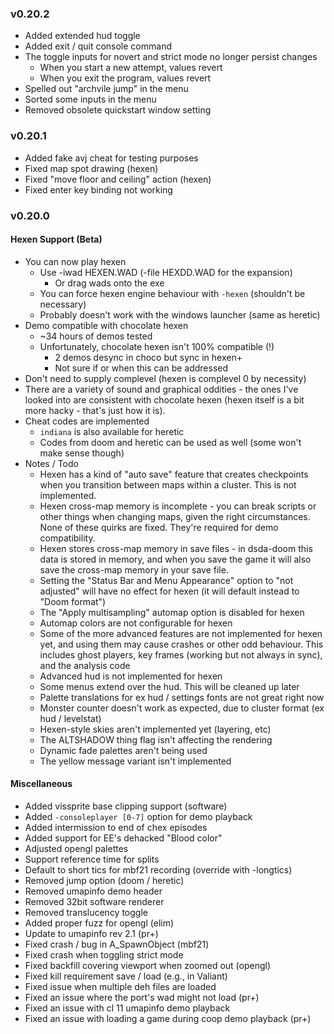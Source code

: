 ### v0.20.2
- Added extended hud toggle
- Added exit / quit console command
- The toggle inputs for novert and strict mode no longer persist changes
  - When you start a new attempt, values revert
  - When you exit the program, values revert
- Spelled out "archvile jump" in the menu
- Sorted some inputs in the menu
- Removed obsolete quickstart window setting

### v0.20.1
- Added fake avj cheat for testing purposes
- Fixed map spot drawing (hexen)
- Fixed "move floor and ceiling" action (hexen)
- Fixed enter key binding not working

### v0.20.0

#### Hexen Support (Beta)
- You can now play hexen
  - Use -iwad HEXEN.WAD (-file HEXDD.WAD for the expansion)
    - Or drag wads onto the exe
  - You can force hexen engine behaviour with `-hexen` (shouldn't be necessary)
  - Probably doesn't work with the windows launcher (same as heretic)
- Demo compatible with chocolate hexen
  - ~34 hours of demos tested
  - Unfortunately, chocolate hexen isn't 100% compatible (!)
    - 2 demos desync in choco but sync in hexen+
    - Not sure if or when this can be addressed
- Don't need to supply complevel (hexen is complevel 0 by necessity)
- There are a variety of sound and graphical oddities - the ones I've looked into are consistent with chocolate hexen (hexen itself is a bit more hacky - that's just how it is).
- Cheat codes are implemented
  - `indiana` is also available for heretic
  - Codes from doom and heretic can be used as well (some won't make sense though)
- Notes / Todo
  - Hexen has a kind of "auto save" feature that creates checkpoints when you transition between maps within a cluster. This is not implemented.
  - Hexen cross-map memory is incomplete - you can break scripts or other things when changing maps, given the right circumstances. None of these quirks are fixed. They're required for demo compatibility.
  - Hexen stores cross-map memory in save files - in dsda-doom this data is stored in memory, and when you save the game it will also save the cross-map memory in your save file.
  - Setting the "Status Bar and Menu Appearance" option to "not adjusted" will have no effect for hexen (it will default instead to "Doom format")
  - The "Apply multisampling" automap option is disabled for hexen
  - Automap colors are not configurable for hexen
  - Some of the more advanced features are not implemented for hexen yet, and using them may cause crashes or other odd behaviour. This includes ghost players, key frames (working but not always in sync), and the analysis code
  - Advanced hud is not implemented for hexen
  - Some menus extend over the hud. This will be cleaned up later
  - Palette translations for ex hud / settings fonts are not great right now
  - Monster counter doesn't work as expected, due to cluster format (ex hud / levelstat)
  - Hexen-style skies aren't implemented yet (layering, etc)
  - The ALTSHADOW thing flag isn't affecting the rendering
  - Dynamic fade palettes aren't being used
  - The yellow message variant isn't implemented

#### Miscellaneous
- Added vissprite base clipping support (software)
- Added `-consoleplayer [0-7]` option for demo playback
- Added intermission to end of chex episodes
- Added support for EE's dehacked "Blood color"
- Adjusted opengl palettes
- Support reference time for splits
- Default to short tics for mbf21 recording (override with -longtics)
- Removed jump option (doom / heretic)
- Removed umapinfo demo header
- Removed 32bit software renderer
- Removed translucency toggle
- Added proper fuzz for opengl (elim)
- Update to umapinfo rev 2.1 (pr+)
- Fixed crash / bug in A_SpawnObject (mbf21)
- Fixed crash when toggling strict mode
- Fixed backfill covering viewport when zoomed out (opengl)
- Fixed kill requirement save / load (e.g., in Valiant)
- Fixed issue when multiple deh files are loaded
- Fixed an issue where the port's wad might not load (pr+)
- Fixed an issue with cl 11 umapinfo demo playback
- Fixed an issue with loading a game during coop demo playback (pr+)
